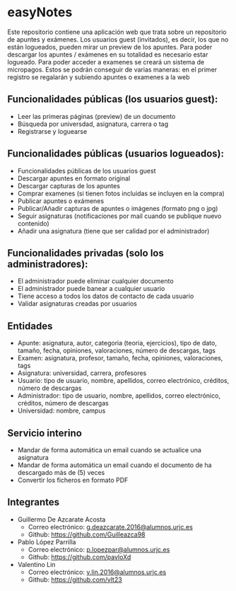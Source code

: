 # easyNotes

 Este repositorio contiene una aplicación web que trata sobre un repositorio de apuntes y exámenes.
 Los usuarios guest (invitados), es decir, los que no están logueados, pueden mirar un preview de los apuntes.
 Para poder descargar los apuntes / exámenes en su totalidad es necesario estar logueado.
 Para poder acceder a examenes se creará un sistema de micropagos. Estos se podrán conseguir de varias maneras:
 en el primer registro se regalarán y subiendo apuntes o examenes a la web
 
## Funcionalidades públicas (los usuarios guest):
* Leer las primeras páginas (preview) de un documento 
* Búsqueda por universdad, asignatura, carrera o tag
* Registrarse y loguearse

## Funcionalidades públicas (usuarios logueados):
* Funcionalidades públicas de los usuarios guest
* Descargar apuntes en formato original
* Descargar capturas de los apuntes
* Comprar examenes (si tienen fotos incluidas se incluyen en la compra)
* Publicar apuntes o exámenes
* Publicar/Añadir capturas de apuntes o imágenes (formato png o jpg)
* Seguir asignaturas (notificaciones por mail cuando se publique nuevo contenido)
* Añadir una asignatura (tiene que ser calidad por el administrador)

## Funcionalidades privadas (solo los administradores):
* El administrador puede eliminar cualquier documento
* El administrador puede banear a cualquier usuario
* Tiene acceso a todos los datos de contacto de cada usuario
* Validar asignaturas creadas por usuarios

## Entidades
* Apunte: asignatura, autor, categoria (teoria, ejercicios), tipo de dato, tamaño, fecha, opiniones, valoraciones, número de descargas, tags
* Examen: asignatura, profesor, tamaño, fecha, opiniones, valoraciones, tags
* Asignatura: universidad, carrera, profesores
* Usuario: tipo de usuario, nombre, apellidos, correo electrónico, créditos, número de descargas
* Administrador: tipo de usuario, nombre, apellidos, correo electrónico, créditos, número de descargas
* Universidad: nombre, campus

## Servicio interino
* Mandar de forma automática un email cuando se actualice una asignatura
* Mandar de forma automática un email cuando el documento de ha descargado más de (5) veces
* Convertir los ficheros en formato PDF

## Integrantes
* Guillermo De Azcarate Acosta
    * Correo electrónico: g.deazcarate.2016@alumnos.urjc.es
    * Github: https://github.com/Guilleazca98
* Pablo López Parrilla
    * Correo electrónico: p.lopezpar@alumnos.urjc.es
    * Github: https://github.com/pavloXd
* Valentino Lin
    * Correo electrónico: v.lin.2016@alumnos.urjc.es
    * Github: https://github.com/vlt23
